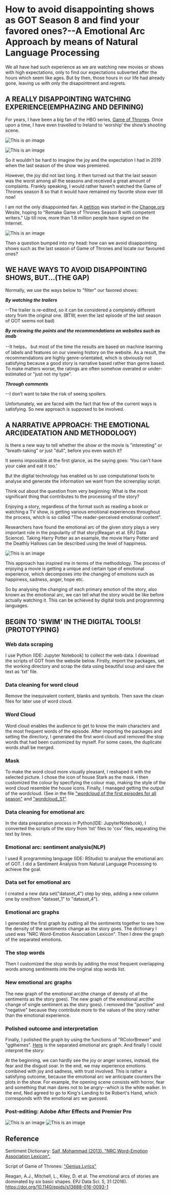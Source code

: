 # How to avoid disappointing shows as GOT Season 8 and find your favored ones?--A Emotional Arc Approach by means of Natural Language Processing 

We all have had such experience as we are watching new movies or shows with high expectations, only to find our expectations subverted after the hours which seem like ages. But by then, those hours in our life had already gone, leaving us with only the disapointment and regrets. 

## A REALLY DISAPPOINTING WATCHING EXPERIENCE(EMPHAZING AND DEFINING)

For years, I have been a big fan of the HBO series, [Game of Thrones](https://en.wikipedia.org/wiki/Game_of_Thrones). Once upon a time, I have even travelled to Ireland to ‘worship’ the show’s shooting scene.

![This is an image](https://github.com/ZeyuCao/Sentiment_Analysis_on_GOT/blob/main/README_Photos/1.png)


![This is an image](https://github.com/ZeyuCao/Sentiment_Analysis_on_GOT/blob/main/README_Photos/2.jpg)

So it wouldn't be hard to imagine the joy and the expectation I had in 2019 when the last season of the show was premiered. 

However, the joy did not last long. it then turned out that the last season was the worst among all the seasons and received a great amount of complaints. Frankly speaking, I would rather haven’t watched the Game of Thrones season 8 so that it would have remained my favorite show ever till now!

I am not the only disappointed fan. A [petition](https://www.change.org/p/hbo-remake-game-of-thrones-season-8-with-competent-writers) was started in the [Change.org](https://www.change.org/p/hbo-remake-game-of-thrones-season-8-with-competent-writers) Wesite, hoping to "Remake Game of Thrones Season 8 with competent writers." Up till now, more than 1.8 million people have signed on the Internet.

![This is an image](https://github.com/ZeyuCao/Sentiment_Analysis_on_GOT/blob/main/README_Photos/Petition.png)

Then a question bumped into my head: how can we avoid disappointing shows such as the last season of Game of Thrones and locate our favoured ones? 

## WE HAVE WAYS TO AVOID DISAPPOINTING SHOWS, BUT...(THE GAP)

Normally, we use the ways below to "filter" our favored shows:

***By watching the trailers***

--The trailer is re-edited, so it can be considered a completely different story from the original one. (BTW, even the last episode of the last season of GOT seems not bad)

***By reviewing the points and the recommendations on websites such as imdb***

--It helps， but most of the time the results are based on machine learning of labels and features on our viewing history on the website. As a result, the recommendations are highly genre-orientated, which is obviously not satisfying because a good story is narrative based rather than genre based. To make matters worse, the ratings are often somehow overated or under-estimated or "just not my type".  

***Through comments***

--I don’t want to take the risk of seeing spoilers. 

Unfortunately, we are faced with the fact that few of the current ways is satisfying. So new approach is supposed to be involved.

## A NARRATIVE APPROACH: THE EMOTIONAL ARC(IDEATATION AND METHODOLOGY)

Is there a new way to tell whether the show or the movie is "interesting" or "breath-taking" or just "dull", before you even watch it? 

It seems impossible at the first glance, as the saying goes: ‘You can’t have your cake and eat it too.’ 

But the digital technology has enabled us to use computational tools to analyse and generate the information we want from the screenplay script.

Think out about the question from very beginning: What is the most significant thing that contributes to the processing of the story?

Enjoying a story, regardless of the format such as reading a book or watching a TV show, is getting various emotional experiences throughout the process, which is so called "The reader-perceived emotional content".

Researchers have found the emotional arc of the given story plays a very important role in the popularity of that story(Reagan et al. EPJ Data Science). Taking Harry Potter as an example, the movie Harry Potter and the Deathly Hallows can be described using the level of happiness.  

![This is an image](https://github.com/ZeyuCao/Sentiment_Analysis_on_GOT/blob/main/README_Photos/harrypotter_emoational_arc.webp)

This approach has inspired me in terms of the methodology. The process of enjoying a movie is getting a unique and certain type of emotional experience, which decomposes into the changing of emotions such as happiness, sadness, anger, hope etc.

So by analysing the changing of each primary emotion of the story, also known as the emotional arc, we can tell what the story would be like before actually watching it. This can be achieved by digital tools and programming languages.

## BEGIN TO 'SWIM' IN THE DIGITAL TOOLS!(PROTOTYPING)
### Web data scraping
I use Python (IDE: Jupyter Notebook) to collect the web data. I download the scripts of GOT from the website below. Firstly, import the packages, set the working directory and scrap the data using beautiful soup and save the text as 'txt' file.

### Data cleaning for word cloud
Remove the inequivalent content, blanks and symbols. Then save the clean files for later use of word cloud. 

### Word Cloud
Word cloud enables the audience to get to know the main characters and the most frequent words of the episode. After importing the packages and setting the directory, I generated the first word cloud and removed the stop words that had been customized by myself. For some cases, the duplicate words shall be merged. 

### Mask
To make the word cloud more visually pleasant, I reshaped it with the selected picture. I chose the icon of house Stark as the mask. I then customized the colour by specifying the colour map, making the style of the word cloud resemble the house icons. Finally, I managed getting the output of the wordcloud. (See in the file ["wordcloud of the first episodes for all season"](https://github.com/ZeyuCao/The_Emotional_Arc_Of_GOT_Scripts/tree/main/wordcloud%20of%20the%20first%20episodes%20for%20all%20season) and ["wordcloud_S1"](https://github.com/ZeyuCao/The_Emotional_Arc_Of_GOT_Scripts/tree/main/wordcloud_S1). 

### Data cleaning for emotional arc
In the data preparation process in Python(IDE: JupyterNotebook), I converted the scripts of the story from 'txt' files to 'csv' files, separating the text by lines.

### Emotional arc: sentiment analysis(NLP)
I used R programming language (IDE: RStudio) to analyse the emotional arc of GOT. I did a Sentiment Analysis from Natural Language Processing to achieve the goal. 

### Data set for emotional arc
I created a new data set("dataset_4") step by step, adding a new column one by one(from "dataset_1" to "dataset_4").

### Emotional arc graphs
I generated the first graph by putting all the sentiments together to see how the density of the sentiments change as the story goes. The dictionary I used was "NRC Word-Emotion Association Lexicon". Then I drew the graph of the separated emotions.

### The stop words
Then I customized the stop words by adding the most frequent overlapping words among sentiments into the original stop words list.

### New emotional arc graphs
The new graph of the emotional arc(the change of density of all the sentiments as the story goes). The new graph of the emotional arc(the change of single sentiment as the story goes). I removed the "positive" and "negative" because they contribute more to the values of the story rather than the emotional experience.

### Polished outcome and interpretation
Finally, I polished the graph by using the functions of "RColorBrewer" and "ggthemes". [Here](https://github.com/ZeyuCao/The_Emotional_Arc_Of_GOT_Scripts/tree/main/S1E1_Sentiment_Analysis) is the separated emotional arc graph. And finally I could interpret the story:

At the beginning, we can hardly see the joy or anger scenes, instead, the fear and the disgust soar. In the end, we may experience emotions combined with joy and sadness, with trust involved. This is rather a satisfying outcome, because the emotional arc we anticipate counters the plots in the show. For example, the opening scene consists with horror, fear and something that man dares not to be angry--which is the white walker. In the end, Ned agreed to go to King's Landing to be Robert's Hand, which corresponds with the emotional arc we guessed.  

### Post-editing: Adobe After Effects and Premier Pro

![This is an image](https://github.com/ZeyuCao/Sentiment_Analysis_on_GOT/blob/main/README_Photos/ae.png)
![This is an image](https://github.com/ZeyuCao/Sentiment_Analysis_on_GOT/blob/main/README_Photos/pr.png)


## Reference
Sentiment Dictionary: [Saif, Mohammad (2013). "NRC Word-Emotion Association Lexicon".](https://saifmohammad.com/WebPages/NRC-Emotion-Lexicon.htm)

Script of Game of Thrones: ["Genius Lyrics"](https://genius.com/artists/Game-of-thrones)

Reagan, A.J., Mitchell, L., Kiley, D. et al. The emotional arcs of stories are dominated by six basic shapes. EPJ Data Sci. 5, 31 (2016). https://doi.org/10.1140/epjds/s13688-016-0093-1
